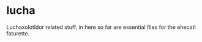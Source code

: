 # lucha

Luchaxolotldor related stuff, in here so far are essential files for the ehecatl faturette.
